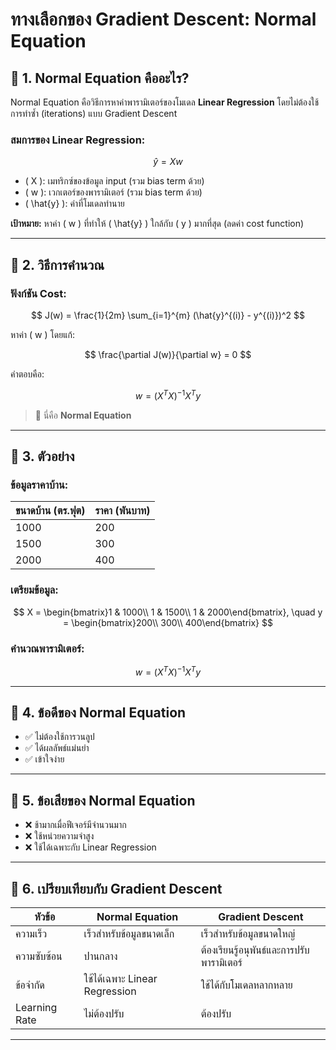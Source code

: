 # ทางเลือกของ Gradient Descent: Normal Equation

## 🔷 1. Normal Equation คืออะไร?

Normal Equation คือวิธีการหาค่าพารามิเตอร์ของโมเดล **Linear Regression** โดยไม่ต้องใช้การทำซ้ำ (iterations) แบบ Gradient Descent

### สมการของ Linear Regression:

$$
\hat{y} = Xw
$$

- \( X \): เมทริกซ์ของข้อมูล input (รวม bias term ด้วย)  
- \( w \): เวกเตอร์ของพารามิเตอร์ (รวม bias term ด้วย)  
- \( \hat{y} \): ค่าที่โมเดลทำนาย

**เป้าหมาย:** หาค่า \( w \) ที่ทำให้ \( \hat{y} \) ใกล้กับ \( y \) มากที่สุด (ลดค่า cost function)

---

## 🔷 2. วิธีการคำนวณ

### ฟังก์ชัน Cost:

$$
J(w) = \frac{1}{2m} \sum_{i=1}^{m} (\hat{y}^{(i)} - y^{(i)})^2
$$

หาค่า \( w \) โดยแก้:

$$
\frac{\partial J(w)}{\partial w} = 0
$$

คำตอบคือ:

$$
w = (X^T X)^{-1} X^T y
$$

> 📌 นี่คือ **Normal Equation**

---

## 🔷 3. ตัวอย่าง

### ข้อมูลราคาบ้าน:

| ขนาดบ้าน (ตร.ฟุต) | ราคา (พันบาท) |
|---------------------|----------------|
| 1000                | 200            |
| 1500                | 300            |
| 2000                | 400            |

### เตรียมข้อมูล:

$$
X = \begin{bmatrix}1 & 1000\\ 1 & 1500\\ 1 & 2000\end{bmatrix}, \quad
y = \begin{bmatrix}200\\ 300\\ 400\end{bmatrix}
$$

### คำนวณพารามิเตอร์:

$$
w = (X^T X)^{-1} X^T y
$$

---

## 🔷 4. ข้อดีของ Normal Equation

- ✅ ไม่ต้องใช้การวนลูป  
- ✅ ได้ผลลัพธ์แม่นยำ  
- ✅ เข้าใจง่าย

---

## 🔷 5. ข้อเสียของ Normal Equation

- ❌ ช้ามากเมื่อฟีเจอร์มีจำนวนมาก  
- ❌ ใช้หน่วยความจำสูง  
- ❌ ใช้ได้เฉพาะกับ Linear Regression

---

## 🔷 6. เปรียบเทียบกับ Gradient Descent

| หัวข้อ              | Normal Equation                | Gradient Descent                      |
|---------------------|--------------------------------|----------------------------------------|
| ความเร็ว            | เร็วสำหรับข้อมูลขนาดเล็ก       | เร็วสำหรับข้อมูลขนาดใหญ่             |
| ความซับซ้อน         | ปานกลาง                        | ต้องเรียนรู้อนุพันธ์และการปรับพารามิเตอร์ |
| ข้อจำกัด            | ใช้ได้เฉพาะ Linear Regression | ใช้ได้กับโมเดลหลากหลาย               |
| Learning Rate       | ไม่ต้องปรับ                    | ต้องปรับ                              |

---
